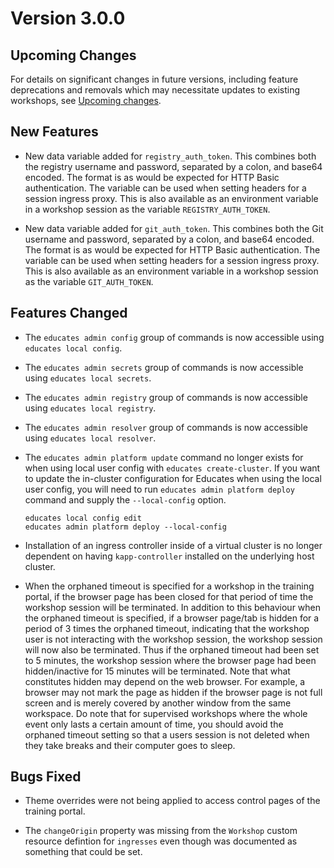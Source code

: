 Version 3.0.0
=============

Upcoming Changes
----------------

For details on significant changes in future versions, including feature
deprecations and removals which may necessitate updates to existing workshops,
see [Upcoming changes](upcoming-changes).

New Features
------------

* New data variable added for `registry_auth_token`. This combines both the
  registry username and password, separated by a colon, and base64 encoded. The
  format is as would be expected for HTTP Basic authentication. The variable can
  be used when setting headers for a session ingress proxy. This is also
  available as an environment variable in a workshop session as the variable
  `REGISTRY_AUTH_TOKEN`.

* New data variable added for `git_auth_token`. This combines both the Git
  username and password, separated by a colon, and base64 encoded. The format is
  as would be expected for HTTP Basic authentication. The variable can be used
  when setting headers for a session ingress proxy. This is also available as an
  environment variable in a workshop session as the variable `GIT_AUTH_TOKEN`.

Features Changed
----------------

* The `educates admin config` group of commands is now accessible using
  `educates local config`.

* The `educates admin secrets` group of commands is now accessible using
  `educates local secrets`.

* The `educates admin registry` group of commands is now accessible using
  `educates local registry`.

* The `educates admin resolver` group of commands is now accessible using
  `educates local resolver`.

* The `educates admin platform update` command no longer exists for when using
  local user config with `educates create-cluster`. If you want to update the
  in-cluster configuration for Educates when using the local user config, you
  will need to run `educates admin platform deploy` command and supply the
  `--local-config` option.

  ```
  educates local config edit
  educates admin platform deploy --local-config
  ```

* Installation of an ingress controller inside of a virtual cluster is no
  longer dependent on having `kapp-controller` installed on the underlying
  host cluster.

* When the orphaned timeout is specified for a workshop in the training portal,
  if the browser page has been closed for that period of time the workshop
  session will be terminated. In addition to this behaviour when the orphaned
  timeout is specified, if a browser page/tab is hidden for a period of 3 times
  the orphaned timeout, indicating that the workshop user is not interacting
  with the workshop session, the workshop session will now also be terminated.
  Thus if the orphaned timeout had been set to 5 minutes, the workshop session
  where the browser page had been hidden/inactive for 15 minutes will be
  terminated. Note that what constitutes hidden may depend on the web browser.
  For example, a browser may not mark the page as hidden if the browser page is
  not full screen and is merely covered by another window from the same
  workspace. Do note that for supervised workshops where the whole event only
  lasts a certain amount of time, you should avoid the orphaned timeout setting
  so that a users session is not deleted when they take breaks and their
  computer goes to sleep.

Bugs Fixed
----------

* Theme overrides were not being applied to access control pages of the
  training portal.

* The `changeOrigin` property was missing from the `Workshop` custom resource
  defintion for `ingresses` even though was documented as something that could
  be set.
